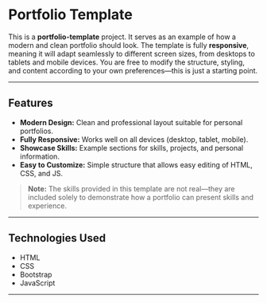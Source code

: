 # Portfolio Template

This is a **portfolio-template** project. It serves as an example of how a modern and clean portfolio should look. The template is fully **responsive**, meaning it will adapt seamlessly to different screen sizes, from desktops to tablets and mobile devices. You are free to modify the structure, styling, and content according to your own preferences—this is just a starting point.

---

## Features

- **Modern Design:** Clean and professional layout suitable for personal portfolios.  
- **Fully Responsive:** Works well on all devices (desktop, tablet, mobile).  
- **Showcase Skills:** Example sections for skills, projects, and personal information.  
- **Easy to Customize:** Simple structure that allows easy editing of HTML, CSS, and JS.

> **Note:** The skills provided in this template are not real—they are included solely to demonstrate how a portfolio can present skills and experience.

---

## Technologies Used

- HTML  
- CSS  
- Bootstrap  
- JavaScript  

---